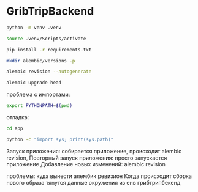 # GribTripBackend
```bash
python -m venv .venv
```

```bash
source .venv/Scripts/activate
```

```bash
pip install -r requirements.txt
```

```bash
mkdir alembic/versions -p
```

```bash
alembic revision --autogenerate
```

```bash
alembic upgrade head
```

проблема с импортами:
```bash
export PYTHONPATH=$(pwd)
```
отладка:
```bash
cd app
```
```bash
python -c "import sys; print(sys.path)"
```
Запуск приложения:
собирается приложение, происходит alembic revision,
Повторный запуск приложения:
просто запускается приложение
Добавление новых изменений:
alembic revision

проблемы:
куда вынести алембик ревизион
Когда происходит сборка нового образа тянутся данные окружения из енв грибтрипбекенд

